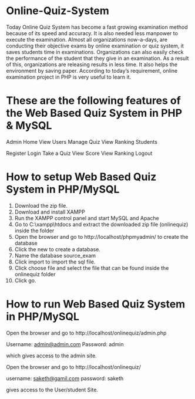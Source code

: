 # Online-Quiz-System
Today Online Quiz System has become a fast growing examination method because of its speed and accuracy. It is also needed less manpower to execute the examination. Almost all organizations now-a-days, are conducting their objective exams by online examination or quiz system, it saves students time in examinations. Organizations can also easily check the performance of the student that they give in an examination. As a result of this, organizations are releasing results in less time. It also helps the environment by saving paper. According to today’s requirement, online examination project in PHP is very useful to learn it.



# These are the following features of the Web Based Quiz System in PHP & MySQL
Admin
    Home
    View Users
    Manage Quiz
    View Ranking
    Students

Register
    Login
    Take a Quiz
    View Score
    View Ranking
    Logout

# How to setup Web Based Quiz System in PHP/MySQL
1. Download the zip file.
2. Download and install XAMPP
3. Run the XAMPP control panel and start MySQL and Apache
4. Go to C:\xampp\htdocs and extract the downloaded zip file (onlinequiz) inside the folder
5. Open the browser and go to http://localhost/phpmyadmin/ to create the database
6. Click the new to create a database.
7. Name the database source_exam
8. Click import to import the sql file.
9. Click choose file and select the file that can be found inside the onlinequiz folder
10. Click go.

# How to run Web Based Quiz System in PHP/MySQL
Open the browser and go to http://localhost/onlinequiz/admin.php

Username: admin@admin.com
Password: admin

which gives access to the admin site.

Open the browser and go to http://localhost/onlinequiz/

username: saketh@gamil.com
password: saketh

gives access to the User/student Site.
